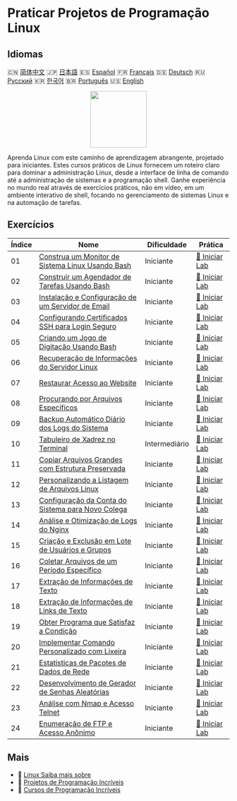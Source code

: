 # Praticar Projetos de Programação Linux

## Idiomas

🇨🇳 [简体中文](README_zh.md) 🇯🇵 [日本語](README_ja.md) 🇪🇸 [Español](README_es.md) 🇫🇷 [Français](README_fr.md) 🇩🇪 [Deutsch](README_de.md) 🇷🇺 [Русский](README_ru.md) 🇰🇷 [한국어](README_ko.md) 🇧🇷 [Português](README_pt.md) 🇺🇸 [English](README.md) 

<div align="center">
<img width="128px" src="https://file.labex.io/path/k5LXo5b82pJm.png">
</div>

Aprenda Linux com este caminho de aprendizagem abrangente, projetado para iniciantes. Estes cursos práticos de Linux fornecem um roteiro claro para dominar a administração Linux, desde a interface de linha de comando até a administração de sistemas e a programação shell. Ganhe experiência no mundo real através de exercícios práticos, não em vídeo, em um ambiente interativo de shell, focando no gerenciamento de sistemas Linux e na automação de tarefas.

## Exercícios

|   Índice | Nome                                                                                                                                  | Dificuldade   | Prática                                                                                              |
|----------|---------------------------------------------------------------------------------------------------------------------------------------|---------------|------------------------------------------------------------------------------------------------------|
|       01 | [Construa um Monitor de Sistema Linux Usando Bash](https://labex.io/pt/courses/project-build-a-linux-system-monitor-using-bash)       | Iniciante     | [🚀 Iniciar Lab](https://labex.io/pt/courses/project-build-a-linux-system-monitor-using-bash)        |
|       02 | [Construir um Agendador de Tarefas Usando Bash](https://labex.io/pt/courses/project-build-a-task-scheduler-using-bash)                | Iniciante     | [🚀 Iniciar Lab](https://labex.io/pt/courses/project-build-a-task-scheduler-using-bash)              |
|       03 | [Instalação e Configuração de um Servidor de Email](https://labex.io/pt/courses/project-installing-and-configuring-a-mail-server)     | Iniciante     | [🚀 Iniciar Lab](https://labex.io/pt/courses/project-installing-and-configuring-a-mail-server)       |
|       04 | [Configurando Certificados SSH para Login Seguro](https://labex.io/pt/courses/project-certificate-configuration)                      | Iniciante     | [🚀 Iniciar Lab](https://labex.io/pt/courses/project-certificate-configuration)                      |
|       05 | [Criando um Jogo de Digitação Usando Bash](https://labex.io/pt/courses/project-creating-a-typing-game-using-bash)                     | Iniciante     | [🚀 Iniciar Lab](https://labex.io/pt/courses/project-creating-a-typing-game-using-bash)              |
|       06 | [Recuperação de Informações do Servidor Linux](https://labex.io/pt/courses/project-get-system-information)                            | Iniciante     | [🚀 Iniciar Lab](https://labex.io/pt/courses/project-get-system-information)                         |
|       07 | [Restaurar Acesso ao Website](https://labex.io/pt/courses/project-restore-access-to-website)                                          | Iniciante     | [🚀 Iniciar Lab](https://labex.io/pt/courses/project-restore-access-to-website)                      |
|       08 | [Procurando por Arquivos Específicos](https://labex.io/pt/courses/project-searching-for-specific-files)                               | Iniciante     | [🚀 Iniciar Lab](https://labex.io/pt/courses/project-searching-for-specific-files)                   |
|       09 | [Backup Automático Diário dos Logs do Sistema](https://labex.io/pt/courses/project-log-backup)                                        | Iniciante     | [🚀 Iniciar Lab](https://labex.io/pt/courses/project-log-backup)                                     |
|       10 | [Tabuleiro de Xadrez no Terminal](https://labex.io/pt/courses/project-chess-board-in-terminal)                                        | Intermediário | [🚀 Iniciar Lab](https://labex.io/pt/courses/project-chess-board-in-terminal)                        |
|       11 | [Copiar Arquivos Grandes com Estrutura Preservada](https://labex.io/pt/courses/project-copy-specified-files)                          | Iniciante     | [🚀 Iniciar Lab](https://labex.io/pt/courses/project-copy-specified-files)                           |
|       12 | [Personalizando a Listagem de Arquivos Linux](https://labex.io/pt/courses/project-directory-size)                                     | Iniciante     | [🚀 Iniciar Lab](https://labex.io/pt/courses/project-directory-size)                                 |
|       13 | [Configuração da Conta do Sistema para Novo Colega](https://labex.io/pt/courses/project-new-colleague-system-account-setup)           | Iniciante     | [🚀 Iniciar Lab](https://labex.io/pt/courses/project-new-colleague-system-account-setup)             |
|       14 | [Análise e Otimização de Logs do Nginx](https://labex.io/pt/courses/project-log-analysis)                                             | Iniciante     | [🚀 Iniciar Lab](https://labex.io/pt/courses/project-log-analysis)                                   |
|       15 | [Criação e Exclusão em Lote de Usuários e Grupos](https://labex.io/pt/courses/project-bulk-creation-and-deletion-of-users-and-groups) | Iniciante     | [🚀 Iniciar Lab](https://labex.io/pt/courses/project-bulk-creation-and-deletion-of-users-and-groups) |
|       16 | [Coletar Arquivos de um Período Específico](https://labex.io/pt/courses/project-collect-files-from-specified-time)                    | Iniciante     | [🚀 Iniciar Lab](https://labex.io/pt/courses/project-collect-files-from-specified-time)              |
|       17 | [Extração de Informações de Texto](https://labex.io/pt/courses/project-extracting-information-from-text)                              | Iniciante     | [🚀 Iniciar Lab](https://labex.io/pt/courses/project-extracting-information-from-text)               |
|       18 | [Extração de Informações de Links de Texto](https://labex.io/pt/courses/project-extracting-link-information-from-text)                | Iniciante     | [🚀 Iniciar Lab](https://labex.io/pt/courses/project-extracting-link-information-from-text)          |
|       19 | [Obter Programa que Satisfaz a Condição](https://labex.io/pt/courses/project-get-program-that-satisfies-the-condition)                | Iniciante     | [🚀 Iniciar Lab](https://labex.io/pt/courses/project-get-program-that-satisfies-the-condition)       |
|       20 | [Implementar Comando Personalizado com Lixeira](https://labex.io/pt/courses/project-avoid-accidental-deletion)                        | Iniciante     | [🚀 Iniciar Lab](https://labex.io/pt/courses/project-avoid-accidental-deletion)                      |
|       21 | [Estatísticas de Pacotes de Dados de Rede](https://labex.io/pt/courses/project-network-data-packet-statistics)                        | Iniciante     | [🚀 Iniciar Lab](https://labex.io/pt/courses/project-network-data-packet-statistics)                 |
|       22 | [Desenvolvimento de Gerador de Senhas Aleatórias](https://labex.io/pt/courses/project-password-generator)                             | Iniciante     | [🚀 Iniciar Lab](https://labex.io/pt/courses/project-password-generator)                             |
|       23 | [Análise com Nmap e Acesso Telnet](https://labex.io/pt/courses/project-nmap-port-scanning-and-telnet-access)                          | Iniciante     | [🚀 Iniciar Lab](https://labex.io/pt/courses/project-nmap-port-scanning-and-telnet-access)           |
|       24 | [Enumeração de FTP e Acesso Anônimo](https://labex.io/pt/courses/project-ftp-enumeration-and-anonymous-access)                        | Iniciante     | [🚀 Iniciar Lab](https://labex.io/pt/courses/project-ftp-enumeration-and-anonymous-access)           |

## Mais

- 🔗 [Linux Saiba mais sobre](https://labex.io/pt/skilltrees/linux)
- 🔗 [Projetos de Programação Incríveis](https://github.com/labex-labs/awesome-programming-projects)
- 🔗 [Cursos de Programação Incríveis](https://github.com/labex-labs/awesome-programming-courses)

